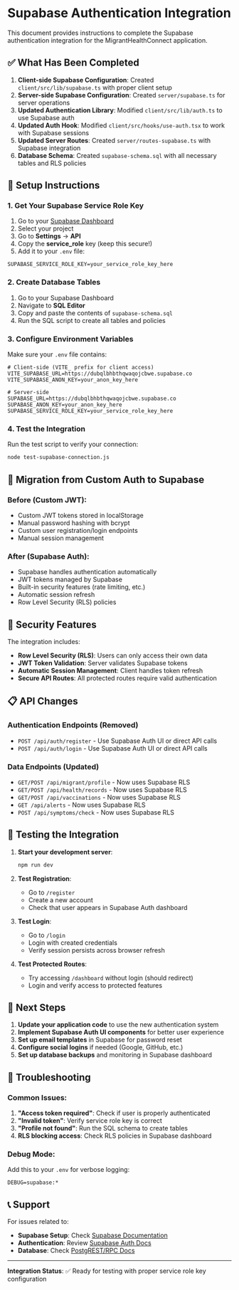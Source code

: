 # Supabase Authentication Integration

This document provides instructions to complete the Supabase authentication integration for the MigrantHealthConnect application.

## ✅ What Has Been Completed

1. **Client-side Supabase Configuration**: Created `client/src/lib/supabase.ts` with proper client setup
2. **Server-side Supabase Configuration**: Created `server/supabase.ts` for server operations
3. **Updated Authentication Library**: Modified `client/src/lib/auth.ts` to use Supabase auth
4. **Updated Auth Hook**: Modified `client/src/hooks/use-auth.tsx` to work with Supabase sessions
5. **Updated Server Routes**: Created `server/routes-supabase.ts` with Supabase integration
6. **Database Schema**: Created `supabase-schema.sql` with all necessary tables and RLS policies

## 🔧 Setup Instructions

### 1. Get Your Supabase Service Role Key

1. Go to your [Supabase Dashboard](https://supabase.com/dashboard)
2. Select your project
3. Go to **Settings** → **API**
4. Copy the **service_role** key (keep this secure!)
5. Add it to your `.env` file:

```env
SUPABASE_SERVICE_ROLE_KEY=your_service_role_key_here
```

### 2. Create Database Tables

1. Go to your Supabase Dashboard
2. Navigate to **SQL Editor**
3. Copy and paste the contents of `supabase-schema.sql`
4. Run the SQL script to create all tables and policies

### 3. Configure Environment Variables

Make sure your `.env` file contains:

```env
# Client-side (VITE_ prefix for client access)
VITE_SUPABASE_URL=https://dubqlbhbthqwaqojcbwe.supabase.co
VITE_SUPABASE_ANON_KEY=your_anon_key_here

# Server-side
SUPABASE_URL=https://dubqlbhbthqwaqojcbwe.supabase.co
SUPABASE_ANON_KEY=your_anon_key_here
SUPABASE_SERVICE_ROLE_KEY=your_service_role_key_here
```

### 4. Test the Integration

Run the test script to verify your connection:

```bash
node test-supabase-connection.js
```

## 🔄 Migration from Custom Auth to Supabase

### Before (Custom JWT):
- Custom JWT tokens stored in localStorage
- Manual password hashing with bcrypt
- Custom user registration/login endpoints
- Manual session management

### After (Supabase Auth):
- Supabase handles authentication automatically
- JWT tokens managed by Supabase
- Built-in security features (rate limiting, etc.)
- Automatic session refresh
- Row Level Security (RLS) policies

## 🔐 Security Features

The integration includes:

- **Row Level Security (RLS)**: Users can only access their own data
- **JWT Token Validation**: Server validates Supabase tokens
- **Automatic Session Management**: Client handles token refresh
- **Secure API Routes**: All protected routes require valid authentication

## 📋 API Changes

### Authentication Endpoints (Removed)
- `POST /api/auth/register` - Use Supabase Auth UI or direct API calls
- `POST /api/auth/login` - Use Supabase Auth UI or direct API calls

### Data Endpoints (Updated)
- `GET/POST /api/migrant/profile` - Now uses Supabase RLS
- `GET/POST /api/health/records` - Now uses Supabase RLS
- `GET/POST /api/vaccinations` - Now uses Supabase RLS
- `GET /api/alerts` - Now uses Supabase RLS
- `POST /api/symptoms/check` - Now uses Supabase RLS

## 🧪 Testing the Integration

1. **Start your development server**:
   ```bash
   npm run dev
   ```

2. **Test Registration**:
   - Go to `/register`
   - Create a new account
   - Check that user appears in Supabase Auth dashboard

3. **Test Login**:
   - Go to `/login`
   - Login with created credentials
   - Verify session persists across browser refresh

4. **Test Protected Routes**:
   - Try accessing `/dashboard` without login (should redirect)
   - Login and verify access to protected features

## 🚀 Next Steps

1. **Update your application code** to use the new authentication system
2. **Implement Supabase Auth UI components** for better user experience
3. **Set up email templates** in Supabase for password reset
4. **Configure social logins** if needed (Google, GitHub, etc.)
5. **Set up database backups** and monitoring in Supabase dashboard

## 🔧 Troubleshooting

### Common Issues:

1. **"Access token required"**: Check if user is properly authenticated
2. **"Invalid token"**: Verify service role key is correct
3. **"Profile not found"**: Run the SQL schema to create tables
4. **RLS blocking access**: Check RLS policies in Supabase dashboard

### Debug Mode:
Add this to your `.env` for verbose logging:
```env
DEBUG=supabase:*
```

## 📞 Support

For issues related to:
- **Supabase Setup**: Check [Supabase Documentation](https://supabase.com/docs)
- **Authentication**: Review [Supabase Auth Docs](https://supabase.com/docs/guides/auth)
- **Database**: Check [PostgREST/RPC Docs](https://supabase.com/docs/guides/database)

---

**Integration Status**: ✅ Ready for testing with proper service role key configuration